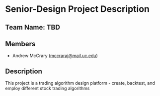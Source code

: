 # Senior-Design Project Description

## Team Name: TBD

## Members
- Andrew McCrary (mccraraj@mail.uc.edu)

## Description
This project is a trading algorithm design platform - create, backtest, and employ different stock trading algorithms
